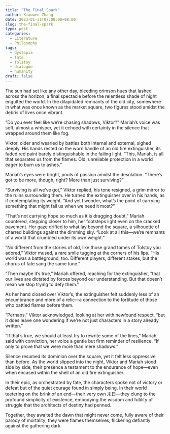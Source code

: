 ```yaml
---
title: "The Final Spark"
author: Xiaowen Zhang
date: 2023-01-31T07:00:00+08:00
slug: the-final-spark
type: post
categories:
  - Literature
  - Philosophy
tags:
  - dystopia
  - fate
  - Tolstoy
  - dialogue
  - humanity
draft: false
---
```


The sun had set like any other day, bleeding crimson hues that lashed across the horizon, a final spectacle before the relentless shade of night engulfed the world. In the dilapidated remnants of the old city, somewhere in what was once known as the market square, two figures stood amidst the debris of lives once vibrant.

“Do you ever feel like we’re chasing shadows, Viktor?” Mariah’s voice was soft, almost a whisper, yet it echoed with certainty in the silence that wrapped around them like fog.

Viktor, older and wearied by battles both internal and external, sighed deeply. His hands rested on the worn handle of an old fire extinguisher, its faded red paint barely distinguishable in the failing light. “This, Mariah, is all that separates us from the flames. Old, unreliable protection in a world eager to burn us to ashes.”

Mariah’s eyes were bright, pools of passion amidst the desolation. “There’s got to be more, though, right? More than just surviving?”

“Surviving is all we’ve got,” Viktor replied, his tone resigned, a grim mirror to the ruins surrounding them. He turned the extinguisher over in his hands, as if contemplating its weight. “And yet I wonder, what’s the point of carrying something that might fail us when we need it most?”

“That’s not carrying hope so much as it is dragging doubt,” Mariah countered, stepping closer to him, her footsteps light even on the cracked pavement. Her gaze drifted to what lay beyond the square, a silhouette of charred buildings against the dimming sky. “Look at all this—we’re remnants of a world that crumbled under its own weight.”

“No different from the stories of old, like those grand tomes of Tolstoy you adored,” Viktor mused, a rare smile tugging at the corners of his lips. “His world was a battleground, too. Different players, different stakes, but the chorus of fate sang the same tune.”

“Then maybe it’s true,” Mariah offered, reaching for the extinguisher, “that our lives are dictated by forces beyond our understanding. But that doesn’t mean we stop trying to defy them.”

As her hand closed over Viktor’s, the extinguisher felt suddenly less of an encumbrance and more of a relic—a connection to the fortitude of those who battled flames before them.

“Perhaps,” Viktor acknowledged, looking at her with newfound respect, “but it does leave one wondering if we’re not just characters in a story already written.”

“If that’s true, we should at least try to rewrite some of the lines,” Mariah said with conviction, her voice a gentle but firm reminder of resilience. “If only to prove that we were more than mere shadows.”

Silence resumed its dominion over the square, yet it felt less oppressive than before. As the world slipped into the night, Viktor and Mariah stood side by side, their presence a testament to the endurance of hope—even when encased within the shell of an old fire extinguisher.

In their epic, as orchestrated by fate, the characters spoke not of victory or defeat but of the quiet courage found in simply being. In their world teetering on the brink of an end—their very own 末日—they clung to the profound simplicity of existence, embodying the wisdom and futility of struggle that the architects of destiny had penned.

Together, they awaited the dawn that might never come, fully aware of their parody of mortality; they were flames themselves, flickering defiantly against the gathering dark.
